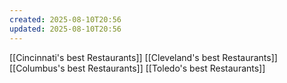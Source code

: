 ```yaml
---
created: 2025-08-10T20:56
updated: 2025-08-10T20:56
---
```

[[Cincinnati's best Restaurants]]
[[Cleveland's best Restaurants]]
[[Columbus's best Restaurants]]
[[Toledo's best Restaurants]]
